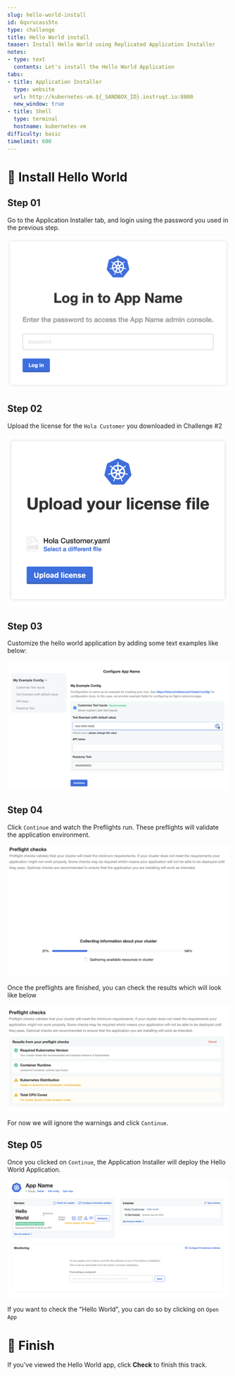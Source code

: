 ```yaml
---
slug: hello-world-install
id: 6qxrucass5to
type: challenge
title: Hello World install
teaser: Install Hello World using Replicated Application Installer
notes:
- type: text
  contents: Let's install the Hello World Application
tabs:
- title: Application Installer
  type: website
  url: http://kubernetes-vm.${_SANDBOX_ID}.instruqt.io:8800
  new_window: true
- title: Shell
  type: terminal
  hostname: kubernetes-vm
difficulty: basic
timelimit: 600
---
```


👋 Install Hello World
===============

## Step 01

Go to the Application Installer tab, and login using the password you used in the previous step.

![Login](../assets/login.png)

## Step 02

Upload the license for the `Hola Customer` you downloaded in Challenge #2

![Upload License](../assets/upload-license.png)

## Step 03

Customize the hello world application by adding some text examples like below:

![Configuration](../assets/config.png)

## Step 04

Click `Continue` and watch the Preflights run. These preflights will validate the application environment.

![Preflights Run](../assets/preflights-run.png)

Once the preflights are finished, you can check the results which will look like below

![Preflights Results](../assets/preflights-results.png)

For now we will ignore the warnings and click `Continue`.

## Step 05

Once you clicked on `Continue`, the Application Installer will deploy the Hello World Application.

![Dashboard](../assets/dashboard.png)

If you want to check the "Hello World", you can do so by clicking on `Open App`


🏁 Finish
=========

If you've viewed the Hello World app, click **Check** to finish this track.
